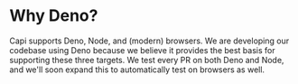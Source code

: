 # Why Deno?

Capi supports Deno, Node, and (modern) browsers. We are developing our codebase
using Deno because we believe it provides the best basis for supporting these
three targets. We test every PR on both Deno and Node, and we'll soon expand
this to automatically test on browsers as well.
